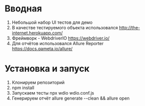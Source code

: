 # Вводная
1. Небольшой набор UI тестов для демо
2. В качестве тестируемого объекта использовался http://the-internet.herokuapp.com/
3. Фреймворк - WebdriverIO https://webdriver.io/
4. Для отчётов использовался Allure Reporter https://docs.qameta.io/allure/

# Установка и запуск
1. Клонируем репозиторий
2. npm install
3. Запускаем тесты npx wdio wdio.conf.js
4. Генерируем отчёт allure generate --clean && allure open
